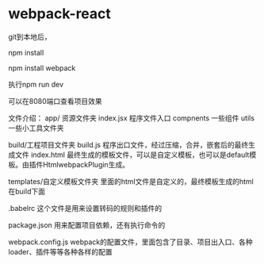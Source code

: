 # webpack-react

git到本地后，

npm install

npm install webpack 

执行npm run dev

可以在8080端口查看项目效果


文件介绍：
app/ 资源文件夹
     index.jsx 程序文件入口
     compnents 一些组件
     utils 一些小工具文件夹
	 
build/工程项目文件夹
     build.js  程序出口文件，经过压缩，合并，嵌套后的最终生成文件
     index.html  最终生成的模板文件，可以是自定义模板，也可以是default模板。由插件HtmlwebpackPlugin生成。
	 
templates/自定义模板文件夹
     里面的html文件是自定义的，最终模板生成的html在build下面
	 
.babelrc 这个文件是用来设置转码的规则和插件的

package.json 用来配置项目依赖，还有执行命令的

webpack.config.js webpack的配置文件，里面包含了目录、项目出入口、各种loader、插件等等各种各样的配置


